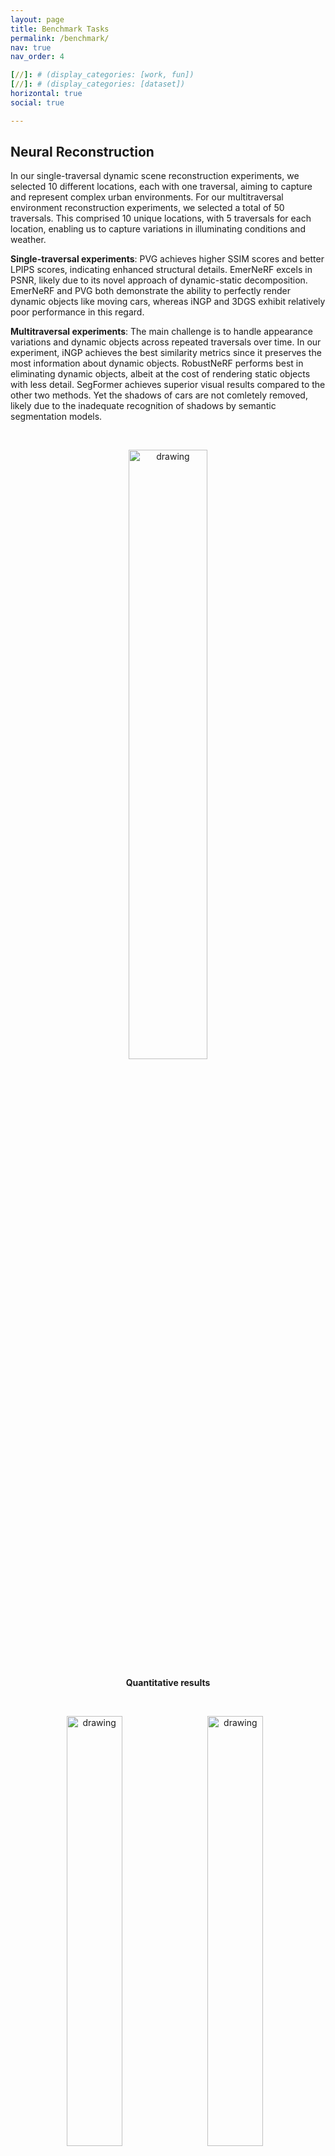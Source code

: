 ```yaml
---
layout: page
title: Benchmark Tasks
permalink: /benchmark/
nav: true
nav_order: 4

[//]: # (display_categories: [work, fun])
[//]: # (display_categories: [dataset])
horizontal: true
social: true

---
```


## Neural Reconstruction

In our single-traversal dynamic scene reconstruction experiments, we selected 10 different locations, each with one traversal, aiming to capture and represent complex urban environments. 
For our multitraversal environment reconstruction experiments, we selected a total of 50 traversals. This comprised 10 unique locations, with 5 traversals for each location, enabling us to capture variations in illuminating conditions and weather.


**Single-traversal experiments**: 
PVG achieves higher SSIM scores and better LPIPS scores, indicating enhanced structural details. 
EmerNeRF excels in PSNR, likely due to its novel approach of dynamic-static decomposition. 
EmerNeRF and PVG both demonstrate the ability to perfectly render dynamic objects like moving cars, whereas iNGP and 3DGS exhibit relatively poor performance in this regard.

**Multitraversal experiments**:
The main challenge is to handle appearance variations and dynamic objects across repeated traversals over time.
In our experiment, iNGP achieves the best similarity metrics since it preserves the most information about dynamic objects. 
RobustNeRF performs best in eliminating dynamic objects, albeit at the cost of rendering static objects with less detail. 
SegFormer achieves superior visual results compared to the other two methods. 
Yet the shadows of cars are not comletely removed, likely due to the inadequate recognition of shadows by semantic segmentation models.

<br/>

<p style="text-align: center;">
    <img src="/MARS/assets/img/nerf_quantitative_result.png" alt="drawing" style="width:50%;"/>
</p>

<p style="text-align: center;">
    <span style="font-weight: bold;">Quantitative results</span>
</p>

<br/>

<p style="text-align: center;">
    <img src="/MARS/assets/img/nerf_qualitative_1.jpg" alt="drawing" style="width:42%; margin: 0 2% 2% 0;"/>
    <img src="/MARS/assets/img/nerf_qualitative_2.jpg" alt="drawing" style="width:42%; margin: 0 2% 2% 0;"/>
</p>

<p style="text-align: center;">
    <span style="font-weight: bold; text-align: center;">Qualitative results</span>
</p>

<br/>

---


#### The multiagent and multitraversal datasets are now available for download!

<!-- pages/datasets.md -->
<div class="projects">
{% if site.enable_project_categories and page.display_categories %}
  <!-- Display categorized projects -->
  {% for category in page.display_categories %}
  <a id="{{ category }}" href=".#{{ category }}">
    <h2 class="category">{{ category }}</h2>
  </a>
  {% assign categorized_projects = site.projects | where: "category", category %}
  {% assign sorted_projects = categorized_projects | sort: "importance" %}
  <!-- Generate cards for each project -->
  {% if page.horizontal %}
  <div class="container">
    <div class="row row-cols-1 row-cols-md-2">
    {% for project in sorted_projects %}
      {% include projects_horizontal.liquid %}
    {% endfor %}
    </div>
  </div>
  {% else %}
  <div class="row row-cols-1 row-cols-md-3">
    {% for project in sorted_projects %}
      {% include projects.liquid %}
    {% endfor %}
  </div>
  {% endif %}
  {% endfor %}

{% else %}

<!-- Display projects without categories -->

{% assign sorted_projects = site.projects | sort: "importance" %}

  <!-- Generate cards for each project -->

{% if page.horizontal %}

  <div class="container">
    <div class="row row-cols-1 row-cols-md-2">
    {% for project in sorted_projects %}
      {% include projects_horizontal.liquid %}
    {% endfor %}
    </div>
  </div>
  {% else %}
  <div class="row row-cols-1 row-cols-md-3">
    {% for project in sorted_projects %}
      {% include projects.liquid %}
    {% endfor %}
  </div>
  {% endif %}
{% endif %}
</div>

<br/>

---
